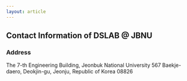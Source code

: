 ```yaml
---
layout: article
---
```



<!--
<div class="grid">
  <div class="cell cell--auto">
    <iframe src="https://www.google.com/maps/embed?pb=!1m18!1m12!1m3!1d3234.122473041515!2d127.132257015866!3d35.84600032852399!2m3!1f0!2f0!3f0!3m2!1i1024!2i768!4f13.1!3m3!1m2!1s0x35702330dc920b9d%3A0x63942ea4f92f3304!2zSmVvbmp1LCBHZXVtYW0tZG9uZywg7KCE67aB64yA7ZWZ6rWQIOqzteqzvOuMgO2VmTftmLjqtIA!5e0!3m2!1sen!2skr!4v1634893062338!5m2!1sen!2skr" width="90%" height="400" style="border:0;" allowfullscreen="" loading="lazy"></iframe>
  </div>
  <div class="cell cell--2">
    <h3>Data Science Laboratory</h3>
  </div>
</div>
-->

## Contact Information of DSLAB @ JBNU
### Address
The 7-th Engineering Building, Jeonbuk National University
567 Baekje-daero, Deokjin-gu, Jeonju, 
Republic of Korea 08826



